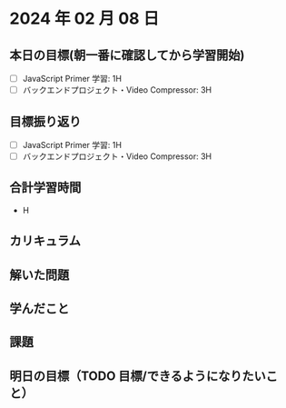 # 2024 年 02 月 08 日

## 本日の目標(朝一番に確認してから学習開始)

- [ ] JavaScript Primer 学習: 1H
- [ ] バックエンドプロジェクト・Video Compressor: 3H

## 目標振り返り

- [ ] JavaScript Primer 学習: 1H
- [ ] バックエンドプロジェクト・Video Compressor: 3H

## 合計学習時間

- H

## カリキュラム

## 解いた問題

## 学んだこと

## 課題

## 明日の目標（TODO 目標/できるようになりたいこと）
